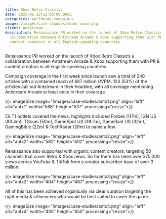 ```yaml
---
title: Xbox Retro Classics
date: 2025-05-22T12:00:00.000Z
categories: worldwide-campaigns
image: /images/case-studies/xbant-main.png
client: Antstream
description: Renaissance PR worked on the launch of Xbox Retro Classics a
  collaboration between Antstream Arcade & Xbox supporting them with PR &
  content creators in all English-speaking countries.
---
```

Renaissance PR worked on the launch of Xbox Retro Classics a collaboration between Antstream Arcade & Xbox supporting them with PR & content creators in all English-speaking countries.



Campaign coverage in the first week since launch saw a total of 248 articles with a combined reach of 687 million UVPM. 133 (53%) of the articles call out Antstream in their headline, with all coverage mentioning Antstream Arcade at least once in their coverage.

{{< imageSize image="/images/case-studies/antx1.png" align="left"  alt="antx1" width="588" height="537" processing="resize">}}

56 T1 outlets covered the news, highlights included Forbes (117m), IGN US (93.4m), TGcom (50m), GameSpot US (39.7m), GameRant US (32m), GamingBible (22m) & TechRadar (20m) to name a few.

{{< imageSize image="/images/case-studies/antx2.png" align="left"  alt="antx2" width="582" height="402" processing="resize">}}

Renaissance also supported with organic content creators, targeting 50 channels that cover Retro & Xbox news. So far there has been over 375,000 views across YouTube & TikTok from a creator subscriber base of over 3 million.

{{< imageSize image="/images/case-studies/antx3.png" align="left"  alt="antx3" width="404" height="487" processing="resize">}}

All of this has been achieved organically via clear curation targeting the right media & influencers who would be best suited to cover the game.

{{< imageSize image="/images/case-studies/antx4.png" align="left"  alt="antx4" width="405" height="450" processing="resize">}}
